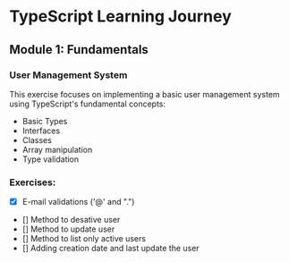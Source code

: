 # TypeScript Learning Journey

## Module 1: Fundamentals

### User Management System

This exercise focuses on implementing a basic user management system using TypeScript's fundamental concepts:

- Basic Types
- Interfaces
- Classes
- Array manipulation
- Type validation

### Exercises:

- [x] E-mail validations ('@' and ".")
- [] Method to desative user
- [] Method to update user
- [] Method to list only active users
- [] Adding creation date and last update the user
